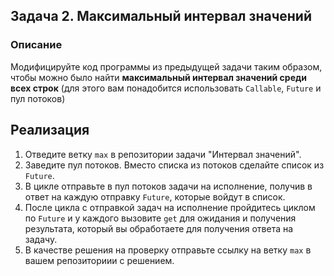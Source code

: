 ## Задача 2. Максимальный интервал значений

### Описание
Модифицируйте код программы из предыдущей задачи таким образом, чтобы можно было найти **максимальный интервал значений среди всех строк** (для этого вам понадобится использовать `Callable`, `Future` и пул потоков)

## Реализация
1. Отведите ветку `max` в репозитории задачи "Интервал значений".
2. Заведите пул потоков. Вместо списка из потоков сделайте список из `Future`.
3. В цикле отправьте в пул потоков задачи на исполнение, получив в ответ на каждую отправку `Future`, которые войдут в список.
4. После цикла с отправкой задач на исполнение пройдитесь циклом по `Future` и у каждого вызовите `get` для ожидания и получения результата, который вы обработаете для получения ответа на задачу.
5. В качестве решения на проверку отправьте ссылку на ветку `max` в вашем репозиториии с решением.
